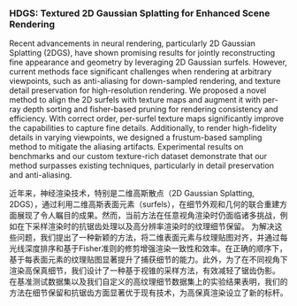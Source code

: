 ### HDGS: Textured 2D Gaussian Splatting for Enhanced Scene Rendering

Recent advancements in neural rendering, particularly 2D Gaussian Splatting (2DGS), have shown promising results for jointly reconstructing fine appearance and geometry by leveraging 2D Gaussian surfels. However, current methods face significant challenges when rendering at arbitrary viewpoints, such as anti-aliasing for down-sampled rendering, and texture detail preservation for high-resolution rendering. We proposed a novel method to align the 2D surfels with texture maps and augment it with per-ray depth sorting and fisher-based pruning for rendering consistency and efficiency. With correct order, per-surfel texture maps significantly improve the capabilities to capture fine details. Additionally, to render high-fidelity details in varying viewpoints, we designed a frustum-based sampling method to mitigate the aliasing artifacts. Experimental results on benchmarks and our custom texture-rich dataset demonstrate that our method surpasses existing techniques, particularly in detail preservation and anti-aliasing.

近年来，神经渲染技术，特别是二维高斯散点（2D Gaussian Splatting, 2DGS），通过利用二维高斯表面元素（surfels），在细节外观和几何的联合重建方面展现了令人瞩目的成果。然而，当前方法在任意视角渲染时仍面临诸多挑战，例如在下采样渲染时的抗锯齿处理以及高分辨率渲染时的纹理细节保留。
为解决这些问题，我们提出了一种新颖的方法，将二维表面元素与纹理贴图对齐，并通过每光线深度排序和基于Fisher准则的修剪增强渲染一致性和效率。在正确的顺序下，基于每表面元素的纹理贴图显著提升了捕获细节的能力。此外，为了在不同视角下渲染高保真细节，我们设计了一种基于视锥的采样方法，有效减轻了锯齿伪影。
在基准测试数据集以及我们自定义的高纹理细节数据集上的实验结果表明，我们的方法在细节保留和抗锯齿方面显著优于现有技术，为高保真渲染设立了新的标杆。
